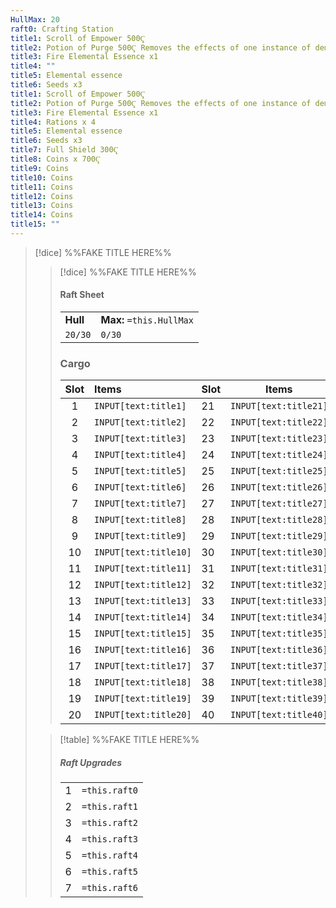 ```yaml
---
HullMax: 20
raft0: Crafting Station  
title1: Scroll of Empower 500Ҁ
title2: Potion of Purge 500Ҁ Removes the effects of one instance of demonic corruption.
title3: Fire Elemental Essence x1
title4: ""
title5: Elemental essence
title6: Seeds x3
title1: Scroll of Empower 500Ҁ
title2: Potion of Purge 500Ҁ Removes the effects of one instance of demonic corruption.
title3: Fire Elemental Essence x1
title4: Rations x 4
title5: Elemental essence
title6: Seeds x3
title7: Full Shield 300Ҁ
title8: Coins x 700Ҁ
title9: Coins
title10: Coins
title11: Coins
title12: Coins
title13: Coins
title14: Coins
title15: ""
---
```


>[!dice] %%FAKE TITLE HERE%%
>> [!dice] %%FAKE TITLE HERE%% 
>>#### Raft Sheet 
>>|     |     |
>> |--- | --- |
>>|**Hull** | **Max:** `=this.HullMax` |
>>|`20/30` | `0/30`|
>>### Cargo
>>| Slot | Items | Slot |  Items 
>>| :-: | :---------------- |--------|--------|
>>|1|`INPUT[text:title1]` |21|`INPUT[text:title21]`|
>>|2|`INPUT[text:title2]`|22|`INPUT[text:title22]`|
>>|3|`INPUT[text:title3]`|23|`INPUT[text:title23]`|
>>|4|`INPUT[text:title4]`|24|`INPUT[text:title24]`|
>>|5|`INPUT[text:title5]`|25|`INPUT[text:title25]`|
>>|6|`INPUT[text:title6]`|26|`INPUT[text:title26]`|
>>|7|`INPUT[text:title7]`|27|`INPUT[text:title27]`|
>>|8|`INPUT[text:title8]`|28|`INPUT[text:title28]`|
>>|9|`INPUT[text:title9]`|29|`INPUT[text:title29]`
>>|10|`INPUT[text:title10]`|30|`INPUT[text:title30]`|
>>|11|`INPUT[text:title11]`|31|`INPUT[text:title31]`|
>>|12|`INPUT[text:title12]`|32|`INPUT[text:title32]`|
>>|13|`INPUT[text:title13]`|33|`INPUT[text:title33]`|
>>|14|`INPUT[text:title14]`|34|`INPUT[text:title34]`|
>>|15|`INPUT[text:title15]`|35|`INPUT[text:title35]`|
>>|16|`INPUT[text:title16]`|36|`INPUT[text:title36]`|
>>|17|`INPUT[text:title17]`|37|`INPUT[text:title37]`|
>>|18|`INPUT[text:title18]`|38|`INPUT[text:title38]`|
>>|19|`INPUT[text:title19]`|39|`INPUT[text:title39]`|
>>|20|`INPUT[text:title20]`|40|`INPUT[text:title40]`|
>
>>[!table] %%FAKE TITLE HERE%%
>>##### Raft Upgrades
>> |        |         |   
>>| :-: | :-----: |
>>| 1 | `=this.raft0` |
>>| 2 | `=this.raft1` |
>>| 3 | `=this.raft2` |
>>| 4 | `=this.raft3` |
>>| 5 | `=this.raft4` |
>>| 6 |`=this.raft5` |
>>| 7 | `=this.raft6` |

